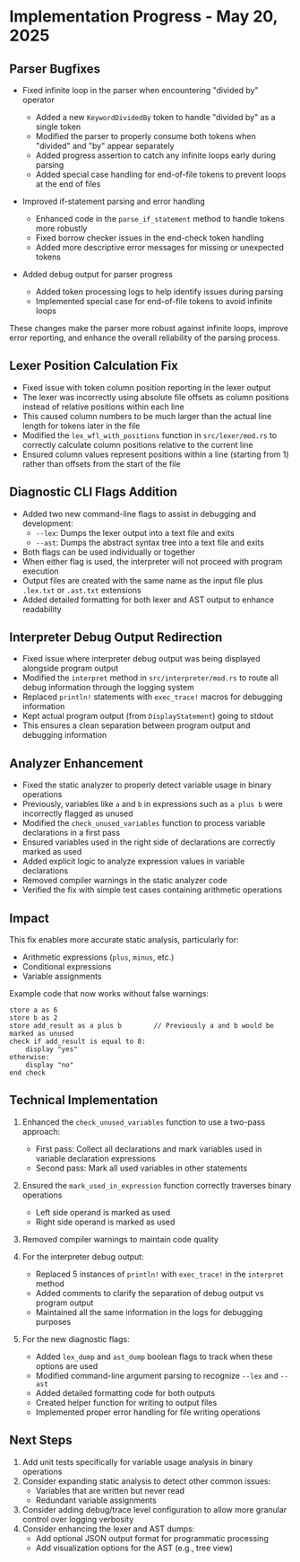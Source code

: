 # Implementation Progress - May 20, 2025

## Parser Bugfixes

- Fixed infinite loop in the parser when encountering "divided by" operator
  - Added a new `KeywordDividedBy` token to handle "divided by" as a single token
  - Modified the parser to properly consume both tokens when "divided" and "by" appear separately
  - Added progress assertion to catch any infinite loops early during parsing
  - Added special case handling for end-of-file tokens to prevent loops at the end of files
  
- Improved if-statement parsing and error handling
  - Enhanced code in the `parse_if_statement` method to handle tokens more robustly
  - Fixed borrow checker issues in the end-check token handling
  - Added more descriptive error messages for missing or unexpected tokens
  
- Added debug output for parser progress
  - Added token processing logs to help identify issues during parsing
  - Implemented special case for end-of-file tokens to avoid infinite loops

These changes make the parser more robust against infinite loops, improve error reporting, and enhance the overall reliability of the parsing process.

## Lexer Position Calculation Fix

- Fixed issue with token column position reporting in the lexer output
- The lexer was incorrectly using absolute file offsets as column positions instead of relative positions within each line
- This caused column numbers to be much larger than the actual line length for tokens later in the file
- Modified the `lex_wfl_with_positions` function in `src/lexer/mod.rs` to correctly calculate column positions relative to the current line
- Ensured column values represent positions within a line (starting from 1) rather than offsets from the start of the file

## Diagnostic CLI Flags Addition

- Added two new command-line flags to assist in debugging and development:
  - `--lex`: Dumps the lexer output into a text file and exits
  - `--ast`: Dumps the abstract syntax tree into a text file and exits
- Both flags can be used individually or together
- When either flag is used, the interpreter will not proceed with program execution
- Output files are created with the same name as the input file plus `.lex.txt` or `.ast.txt` extensions
- Added detailed formatting for both lexer and AST output to enhance readability

## Interpreter Debug Output Redirection

- Fixed issue where interpreter debug output was being displayed alongside program output
- Modified the `interpret` method in `src/interpreter/mod.rs` to route all debug information through the logging system
- Replaced `println!` statements with `exec_trace!` macros for debugging information
- Kept actual program output (from `DisplayStatement`) going to stdout
- This ensures a clean separation between program output and debugging information

## Analyzer Enhancement

- Fixed the static analyzer to properly detect variable usage in binary operations
- Previously, variables like `a` and `b` in expressions such as `a plus b` were incorrectly flagged as unused
- Modified the `check_unused_variables` function to process variable declarations in a first pass
- Ensured variables used in the right side of declarations are correctly marked as used
- Added explicit logic to analyze expression values in variable declarations
- Removed compiler warnings in the static analyzer code
- Verified the fix with simple test cases containing arithmetic operations

## Impact

This fix enables more accurate static analysis, particularly for:
- Arithmetic expressions (`plus`, `minus`, etc.)
- Conditional expressions
- Variable assignments

Example code that now works without false warnings:
```
store a as 6
store b as 2
store add_result as a plus b        // Previously a and b would be marked as unused
check if add_result is equal to 8:
    display "yes"
otherwise:
    display "no"
end check
```

## Technical Implementation

1. Enhanced the `check_unused_variables` function to use a two-pass approach:
   - First pass: Collect all declarations and mark variables used in variable declaration expressions
   - Second pass: Mark all used variables in other statements
   
2. Ensured the `mark_used_in_expression` function correctly traverses binary operations
   - Left side operand is marked as used
   - Right side operand is marked as used

3. Removed compiler warnings to maintain code quality

4. For the interpreter debug output:
   - Replaced 5 instances of `println!` with `exec_trace!` in the `interpret` method
   - Added comments to clarify the separation of debug output vs program output
   - Maintained all the same information in the logs for debugging purposes

5. For the new diagnostic flags:
   - Added `lex_dump` and `ast_dump` boolean flags to track when these options are used
   - Modified command-line argument parsing to recognize `--lex` and `--ast`
   - Added detailed formatting code for both outputs
   - Created helper function for writing to output files
   - Implemented proper error handling for file writing operations

## Next Steps

1. Add unit tests specifically for variable usage analysis in binary operations
2. Consider expanding static analysis to detect other common issues:
   - Variables that are written but never read
   - Redundant variable assignments
3. Consider adding debug/trace level configuration to allow more granular control over logging verbosity
4. Consider enhancing the lexer and AST dumps:
   - Add optional JSON output format for programmatic processing
   - Add visualization options for the AST (e.g., tree view)
